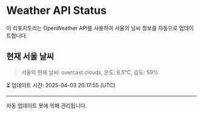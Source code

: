 
# Weather API Status

이 리포지토리는 OpenWeather API를 사용하여 서울의 날씨 정보를 자동으로 업데이트합니다.

## 현재 서울 날씨
> 서울의 현재 날씨: overcast clouds, 온도: 8.5°C, 습도: 59%

⏳ 업데이트 시간: 2025-04-03 20:17:55 (UTC)

---
자동 업데이트 봇에 의해 관리됩니다.
